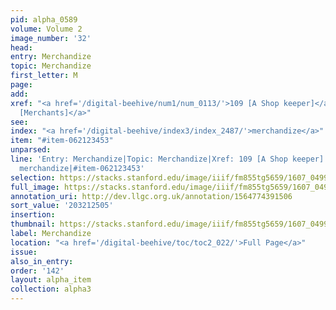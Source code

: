 ```yaml
---
pid: alpha_0589
volume: Volume 2
image_number: '32'
head:
entry: Merchandize
topic: Merchandize
first_letter: M
page:
add:
xref: "<a href='/digital-beehive/num1/num_0113/'>109 [A Shop keeper]</a>|<a href='/digital-beehive/num3/num_0855/'>631
  [Merchants]</a>"
see:
index: "<a href='/digital-beehive/index3/index_2487/'>merchandize</a>"
item: "#item-062123453"
unparsed:
line: 'Entry: Merchandize|Topic: Merchandize|Xref: 109 [A Shop keeper]|Xref: 631 [Merchants]|Index:
  merchandize|#item-062123453'
selection: https://stacks.stanford.edu/image/iiif/fm855tg5659/1607_0499/723,2505,2979,574/full/0/default.jpg
full_image: https://stacks.stanford.edu/image/iiif/fm855tg5659/1607_0499/full/full/0/default.jpg
annotation_uri: http://dev.llgc.org.uk/annotation/1564774391506
sort_value: '203212505'
insertion:
thumbnail: https://stacks.stanford.edu/image/iiif/fm855tg5659/1607_0499/723,2505,600,180/250,/0/default.jpg
label: Merchandize
location: "<a href='/digital-beehive/toc/toc2_022/'>Full Page</a>"
issue:
also_in_entry:
order: '142'
layout: alpha_item
collection: alpha3
---
```

